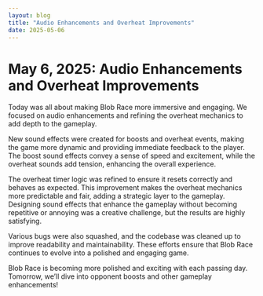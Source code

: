 ```yaml
---
layout: blog
title: "Audio Enhancements and Overheat Improvements"
date: 2025-05-06
---
```


# May 6, 2025: Audio Enhancements and Overheat Improvements

Today was all about making Blob Race more immersive and engaging. We focused on audio enhancements and refining the overheat mechanics to add depth to the gameplay.

New sound effects were created for boosts and overheat events, making the game more dynamic and providing immediate feedback to the player. The boost sound effects convey a sense of speed and excitement, while the overheat sounds add tension, enhancing the overall experience.

The overheat timer logic was refined to ensure it resets correctly and behaves as expected. This improvement makes the overheat mechanics more predictable and fair, adding a strategic layer to the gameplay. Designing sound effects that enhance the gameplay without becoming repetitive or annoying was a creative challenge, but the results are highly satisfying.

Various bugs were also squashed, and the codebase was cleaned up to improve readability and maintainability. These efforts ensure that Blob Race continues to evolve into a polished and engaging game.

Blob Race is becoming more polished and exciting with each passing day. Tomorrow, we’ll dive into opponent boosts and other gameplay enhancements!
